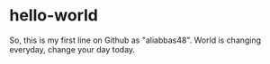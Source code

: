# hello-world

So, this is my first line on Github as "aliabbas48". 
World is changing everyday, change your day today.

